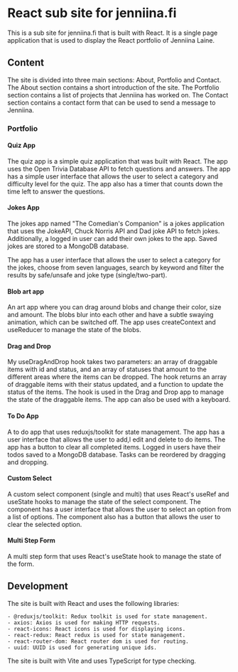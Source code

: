 # React sub site for jenniina.fi

This is a sub site for jenniina.fi that is built with React. It is a single page application that is used to display the React portfolio of Jenniina Laine.

## Content

The site is divided into three main sections: About, Portfolio and Contact. The About section contains a short introduction of the site. The Portfolio section contains a list of projects that Jenniina has worked on. The Contact section contains a contact form that can be used to send a message to Jenniina.

### Portfolio

#### Quiz App

The quiz app is a simple quiz application that was built with React. The app uses the Open Trivia Database API to fetch questions and answers. The app has a simple user interface that allows the user to select a category and difficulty level for the quiz. The app also has a timer that counts down the time left to answer the questions.

#### Jokes App

The jokes app named "The Comedian's Companion" is a jokes application that uses the JokeAPI, Chuck Norris API and Dad joke API to fetch jokes. Additionally, a logged in user can add their own jokes to the app. Saved jokes are stored to a MongoDB database.

The app has a user interface that allows the user to select a category for the jokes, choose from seven languages, search by keyword and filter the results by safe/unsafe and joke type (single/two-part).

#### Blob art app

An art app where you can drag around blobs and change their color, size and amount. The blobs blur into each other and have a subtle swaying animation, which can be switched off. The app uses createContext and useReducer to manage the state of the blobs.

#### Drag and Drop

My useDragAndDrop hook takes two parameters: an array of draggable items with id and status, and an array of statuses that amount to the different areas where the items can be dropped. The hook returns an array of draggable items with their status updated, and a function to update the status of the items. The hook is used in the Drag and Drop app to manage the state of the draggable items. The app can also be used with a keyboard.

#### To Do App

A to do app that uses reduxjs/toolkit for state management. The app has a user interface that allows the user to add,l edit and delete to do items. The app has a button to clear all completed items. Logged in users have their todos saved to a MongoDB database. Tasks can be reordered by dragging and dropping.

#### Custom Select

A custom select component (single and multi) that uses React's useRef and useState hooks to manage the state of the select component. The component has a user interface that allows the user to select an option from a list of options. The component also has a button that allows the user to clear the selected option.

#### Multi Step Form

A multi step form that uses React's useState hook to manage the state of the form.

## Development

The site is built with React and uses the following libraries:

    - @reduxjs/toolkit: Redux toolkit is used for state management.
    - axios: Axios is used for making HTTP requests.
    - react-icons: React icons is used for displaying icons.
    - react-redux: React redux is used for state management.
    - react-router-dom: React router dom is used for routing.
    - uuid: UUID is used for generating unique ids.

The site is built with Vite and uses TypeScript for type checking.
